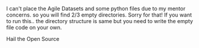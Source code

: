 I can't place the Agile Datasets and some python files due to my mentor concerns. so you will find 2/3 empty directories. Sorry for that!
     If you want to run this.. the directory structure is same but you need to write the empty file code on your own.

Hail the Open Source
